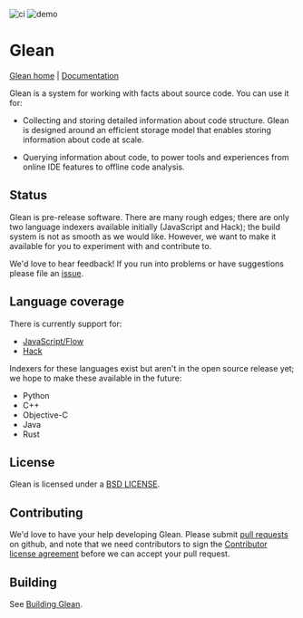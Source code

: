 ![ci](https://github.com/facebookincubator/Glean/actions/workflows/ci.yml/badge.svg)
![demo](https://github.com/facebookincubator/Glean/actions/workflows/glean-docker.yml/badge.svg)

# Glean

[Glean home](https://glean.software) | [Documentation](https://glean.software/docs)

Glean is a system for working with facts about source code. You can
use it for:

* Collecting and storing detailed information about code
  structure. Glean is designed around an efficient storage model that
  enables storing information about code at scale.

* Querying information about code, to power tools and experiences from
  online IDE features to offline code analysis.

## Status

Glean is pre-release software. There are many rough edges; there are
only two language indexers available initially (JavaScript and Hack); the
build system is not as smooth as we would like. However, we want to
make it available for you to experiment with and contribute to.

We'd love to hear feedback! If you run into problems or have
suggestions please file an
[issue](https://github.com/facebookincubator/Glean/issues).

## Language coverage

There is currently support for:

* [JavaScript/Flow](https://glean.software/docs/indexer/flow)
* [Hack](https://glean.software/docs/indexer/hack)

Indexers for these languages exist but aren't in the open source
release yet; we hope to make these available in the future:

* Python
* C++
* Objective-C
* Java
* Rust

## License

Glean is licensed under a [BSD LICENSE](LICENSE).

## Contributing

We'd love to have your help developing Glean. Please submit [pull
requests](https://github.com/facebookincubator/Glean/pulls) on github,
and note that we need contributors to sign the [Contributor license
agreement](https://code.facebook.com/cla) before we can accept your
pull request.

## Building

See [Building Glean](https://glean.software/docs/building).

